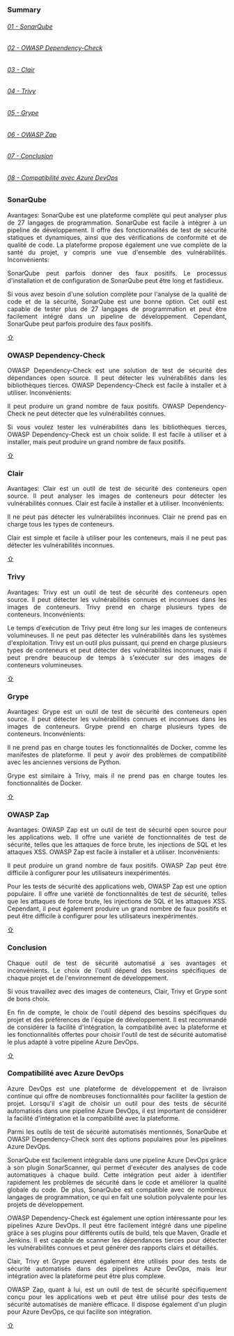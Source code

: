 <div style='text-align: justify;'>

<div id='top'/>

### Summary

###### [01 -  SonarQube](#Sonar)

###### [02 - OWASP Dependency-Check](#OWASP1)

###### [03 - Clair](#Clair)

###### [04 - Trivy](#Trivy)

###### [05 - Grype](#Grype)

###### [06 - OWASP Zap](#OWASP2)

###### [07 - Conclusion](#Conclusion)

###### [08 - Compatibilité avec Azure DevOps](#Compatibilite)

<div id='Sonar'/>  

### **SonarQube**

Avantages:
SonarQube est une plateforme complète qui peut analyser plus de 27 langages de programmation.
SonarQube est facile à intégrer à un pipeline de développement.
Il offre des fonctionnalités de test de sécurité statiques et dynamiques, ainsi que des vérifications de conformité et de qualité de code.
La plateforme propose également une vue complète de la santé du projet, y compris une vue d'ensemble des vulnérabilités.
Inconvénients:

SonarQube peut parfois donner des faux positifs.
Le processus d'installation et de configuration de SonarQube peut être long et fastidieux.

Si vous avez besoin d'une solution complète pour l'analyse de la qualité de code et de la sécurité, SonarQube est une bonne option. Cet outil est capable de tester plus de 27 langages de programmation et peut être facilement intégré dans un pipeline de développement. Cependant, SonarQube peut parfois produire des faux positifs.

[&#8679;](#top)

<div id='OWAS1'/>  

### **OWASP Dependency-Check**

OWASP Dependency-Check est une solution de test de sécurité des dépendances open source.
Il peut détecter les vulnérabilités dans les bibliothèques tierces.
OWASP Dependency-Check est facile à installer et à utiliser.
Inconvénients:

Il peut produire un grand nombre de faux positifs.
OWASP Dependency-Check ne peut détecter que les vulnérabilités connues.

Si vous voulez tester les vulnérabilités dans les bibliothèques tierces, OWASP Dependency-Check est un choix solide. Il est facile à utiliser et à installer, mais peut produire un grand nombre de faux positifs.

[&#8679;](#top)

<div id='Clair'/>  

### **Clair**

Avantages:
Clair est un outil de test de sécurité des conteneurs open source.
Il peut analyser les images de conteneurs pour détecter les vulnérabilités connues.
Clair est facile à installer et à utiliser.
Inconvénients:

Il ne peut pas détecter les vulnérabilités inconnues.
Clair ne prend pas en charge tous les types de conteneurs.

 Clair est simple et facile à utiliser pour les conteneurs, mais il ne peut pas détecter les vulnérabilités inconnues. 

[&#8679;](#top)

<div id='Trivy'/>  

### **Trivy**

Avantages:
Trivy est un outil de test de sécurité des conteneurs open source.
Il peut détecter les vulnérabilités connues et inconnues dans les images de conteneurs.
Trivy prend en charge plusieurs types de conteneurs.
Inconvénients:

Le temps d'exécution de Trivy peut être long sur les images de conteneurs volumineuses.
Il ne peut pas détecter les vulnérabilités dans les systèmes d'exploitation.
Trivy est un outil plus puissant, qui prend en charge plusieurs types de conteneurs et peut détecter des vulnérabilités inconnues, mais il peut prendre beaucoup de temps à s'exécuter sur des images de conteneurs volumineuses. 

[&#8679;](#top)

<div id='Grype'/>  

### **Grype**

Avantages:
Grype est un outil de test de sécurité des conteneurs open source.
Il peut détecter les vulnérabilités connues et inconnues dans les images de conteneurs.
Grype prend en charge plusieurs types de conteneurs.
Inconvénients:

Il ne prend pas en charge toutes les fonctionnalités de Docker, comme les manifestes de plateforme.
Il peut y avoir des problèmes de compatibilité avec les anciennes versions de Python.

Grype est similaire à Trivy, mais il ne prend pas en charge toutes les fonctionnalités de Docker.

[&#8679;](#top)

<div id='OWASP2'/>  

### **OWASP Zap**

Avantages:
OWASP Zap est un outil de test de sécurité open source pour les applications web.
Il offre une variété de fonctionnalités de test de sécurité, telles que les attaques de force brute, les injections de SQL et les attaques XSS.
OWASP Zap est facile à installer et à utiliser.
Inconvénients:

Il peut produire un grand nombre de faux positifs.
OWASP Zap peut être difficile à configurer pour les utilisateurs inexpérimentés.

Pour les tests de sécurité des applications web, OWASP Zap est une option populaire. Il offre une variété de fonctionnalités de test de sécurité, telles que les attaques de force brute, les injections de SQL et les attaques XSS. Cependant, il peut également produire un grand nombre de faux positifs et peut être difficile à configurer pour les utilisateurs inexpérimentés.

[&#8679;](#top)

<div id='Conclusion'/>  

### **Conclusion**

Chaque outil de test de sécurité automatisé a ses avantages et inconvénients. Le choix de l'outil dépend des besoins spécifiques de chaque projet et de l'environnement de développement. 

Si vous travaillez avec des images de conteneurs, Clair, Trivy et Grype sont de bons choix.

En fin de compte, le choix de l'outil dépend des besoins spécifiques du projet et des préférences de l'équipe de développement. Il est recommandé de considérer la facilité d'intégration, la compatibilité avec la plateforme et les fonctionnalités offertes pour choisir l'outil de test de sécurité automatisé le plus adapté à votre pipeline Azure DevOps.

[&#8679;](#top)

<div id='Compatibilite'/> 

### **Compatibilité avec Azure DevOps**

Azure DevOps est une plateforme de développement et de livraison continue qui offre de nombreuses fonctionnalités pour faciliter la gestion de projet. Lorsqu'il s'agit de choisir un outil pour des tests de sécurité automatisés dans une pipeline Azure DevOps, il est important de considérer la facilité d'intégration et la compatibilité avec la plateforme.

Parmi les outils de test de sécurité automatisés mentionnés, SonarQube et OWASP Dependency-Check sont des options populaires pour les pipelines Azure DevOps.

SonarQube est facilement intégrable dans une pipeline Azure DevOps grâce à son plugin SonarScanner, qui permet d'exécuter des analyses de code automatiques à chaque build. Cette intégration peut aider à identifier rapidement les problèmes de sécurité dans le code et améliorer la qualité globale du code. De plus, SonarQube est compatible avec de nombreux langages de programmation, ce qui en fait une solution polyvalente pour les projets de développement.

OWASP Dependency-Check est également une option intéressante pour les pipelines Azure DevOps. Il peut être facilement intégré dans une pipeline grâce à ses plugins pour différents outils de build, tels que Maven, Gradle et Jenkins. Il est capable de scanner les dépendances tierces pour détecter les vulnérabilités connues et peut générer des rapports clairs et détaillés.

Clair, Trivy et Grype peuvent également être utilisés pour des tests de sécurité automatisés dans des pipelines Azure DevOps, mais leur intégration avec la plateforme peut être plus complexe.

OWASP Zap, quant à lui, est un outil de test de sécurité spécifiquement conçu pour les applications web et peut être utilisé pour des tests de sécurité automatisés de manière efficace. Il dispose également d'un plugin pour Azure DevOps, ce qui facilite son intégration.

[&#8679;](#top)

</div>
